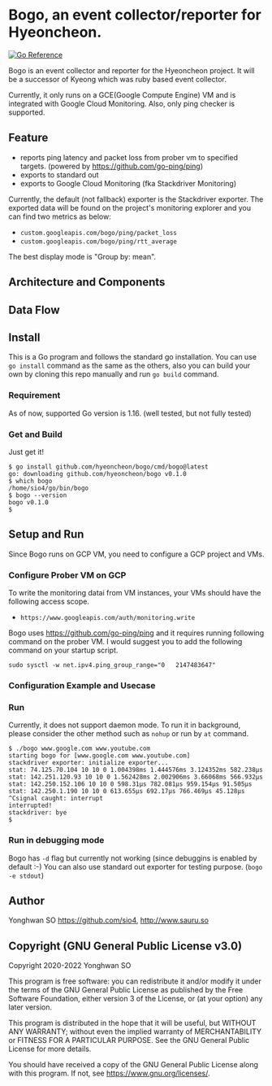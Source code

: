 # Bogo, an event collector/reporter for Hyeoncheon.

[![Go Reference](https://pkg.go.dev/badge/github.com/hyeoncheon/bogo.svg)](https://pkg.go.dev/github.com/hyeoncheon/bogo)

Bogo is an event collector and reporter for the Hyeoncheon project.
It will be a successor of Kyeong which was ruby based event collector.

Currently, it only runs on a GCE(Google Compute Engine) VM and is integrated
with Google Cloud Monitoring. Also, only ping checker is supported.



## Feature

* reports ping latency and packet loss from prober vm to specified targets.
  (powered by https://github.com/go-ping/ping)
* exports to standard out
* exports to Google Cloud Monitoring (fka Stackdriver Monitoring)

Currently, the default (not fallback) exporter is the Stackdriver exporter.
The exported data will be found on the project's monitoring explorer and
you can find two metrics as below:

* `custom.googleapis.com/bogo/ping/packet_loss`
* `custom.googleapis.com/bogo/ping/rtt_average`

The best display mode is "Group by: mean".



## Architecture and Components



## Data Flow



## Install

This is a Go program and follows the standard go installation. You can use
`go install` command as the same as the others, also you can build your own
by cloning this repo manually and run `go build` command.


### Requirement

As of now, supported Go version is 1.16. (well tested, but not fully tested)


### Get and Build

Just get it!

```console
$ go install github.com/hyeoncheon/bogo/cmd/bogo@latest
go: downloading github.com/hyeoncheon/bogo v0.1.0
$ which bogo
/home/sio4/go/bin/bogo
$ bogo --version
bogo v0.1.0
$ 
```



## Setup and Run

Since Bogo runs on GCP VM, you need to configure a GCP project and VMs.


### Configure Prober VM on GCP

To write the monitoring datai from VM instances, your VMs should have the
following access scope.

* `https://www.googleapis.com/auth/monitoring.write`

Bogo uses https://github.com/go-ping/ping and it requires running following
command on the prober VM. I would suggest you to add the following command
on your startup script.

```console
sudo sysctl -w net.ipv4.ping_group_range="0   2147483647"
```


### Configuration Example and Usecase


### Run

Currently, it does not support daemon mode. To run it in background,
please consider the other method such as `nohup` or run by `at` command.

```console
$ ./bogo www.google.com www.youtube.com
starting bogo for [www.google.com www.youtube.com]
stackdriver exporter: initialize exporter...
stat: 74.125.70.104 10 10 0 1.004398ms 1.444576ms 3.124352ms 582.238µs
stat: 142.251.120.93 10 10 0 1.562428ms 2.002906ms 3.66068ms 566.932µs
stat: 142.250.152.106 10 10 0 598.31µs 782.081µs 959.154µs 91.505µs
stat: 142.250.1.190 10 10 0 613.655µs 692.17µs 766.469µs 45.128µs
^Csignal caught: interrupt
interrupted!
stackdriver: bye
$ 
```


### Run in debugging mode

Bogo has `-d` flag but currently not working (since debuggins is enabled by
default :-) You can also use standard out exporter for testing purpose.
(`bogo -e stdout`)



## Author

Yonghwan SO https://github.com/sio4, http://www.sauru.so



## Copyright (GNU General Public License v3.0)

Copyright 2020-2022 Yonghwan SO

This program is free software: you can redistribute it and/or modify it under
the terms of the GNU General Public License as published by the Free Software
Foundation, either version 3 of the License, or (at your option) any later
version.

This program is distributed in the hope that it will be useful, but WITHOUT
ANY WARRANTY; without even the implied warranty of MERCHANTABILITY or FITNESS
FOR A PARTICULAR PURPOSE. See the GNU General Public License for more details.

You should have received a copy of the GNU General Public License along with
this program. If not, see <https://www.gnu.org/licenses/>.
